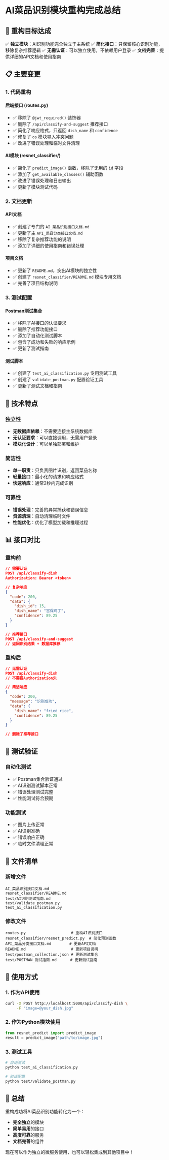 # AI菜品识别模块重构完成总结

## 🎯 重构目标达成

✅ **独立模块**：AI识别功能完全独立于主系统
✅ **简化接口**：只保留核心识别功能，移除复杂推荐逻辑
✅ **无需认证**：可以独立使用，不依赖用户登录
✅ **文档完善**：提供详细的API文档和使用指南

## 📋 主要变更

### 1. 代码重构

#### 后端接口 (routes.py)
- ✅ 移除了 `@jwt_required()` 装饰器
- ✅ 删除了 `/api/classify-and-suggest` 推荐接口
- ✅ 简化了响应格式，只返回 `dish_name` 和 `confidence`
- ✅ 修复了 `os` 模块导入冲突问题
- ✅ 改进了错误处理和临时文件清理

#### AI模块 (resnet_classifier/)
- ✅ 简化了 `predict_image()` 函数，移除了无用的 `id` 字段
- ✅ 添加了 `get_available_classes()` 辅助函数
- ✅ 改进了错误处理和日志输出
- ✅ 更新了模块测试代码

### 2. 文档更新

#### API文档
- ✅ 创建了专门的 `AI_菜品识别接口文档.md`
- ✅ 更新了主 `API_菜品分类接口文档.md`
- ✅ 移除了复杂推荐功能的说明
- ✅ 添加了详细的使用指南和错误处理

#### 项目文档
- ✅ 更新了 `README.md`，突出AI模块的独立性
- ✅ 创建了 `resnet_classifier/README.md` 模块专用文档
- ✅ 完善了项目结构说明

### 3. 测试配置

#### Postman测试集合
- ✅ 移除了AI接口的认证要求
- ✅ 删除了推荐功能接口
- ✅ 添加了自动化测试脚本
- ✅ 包含了成功和失败的响应示例
- ✅ 更新了测试指南

#### 测试脚本
- ✅ 创建了 `test_ai_classification.py` 专用测试工具
- ✅ 创建了 `validate_postman.py` 配置验证工具
- ✅ 更新了测试文档和指南

## 🔧 技术特点

### 独立性
- **无数据库依赖**：不需要连接主系统数据库
- **无认证要求**：可以直接调用，无需用户登录
- **模块化设计**：可以单独部署和维护

### 简洁性
- **单一职责**：只负责图片识别，返回菜品名称
- **轻量接口**：最小化的请求和响应格式
- **快速响应**：通常2秒内完成识别

### 可靠性
- **错误处理**：完善的异常捕获和错误信息
- **资源清理**：自动清理临时文件
- **性能优化**：优化了模型加载和推理过程

## 📊 接口对比

### 重构前
```json
// 需要认证
POST /api/classify-dish
Authorization: Bearer <token>

// 复杂响应
{
  "code": 200,
  "data": {
    "dish_id": 15,
    "dish_name": "宫保鸡丁", 
    "confidence": 89.25
  }
}

// 推荐接口
POST /api/classify-and-suggest
// 返回识别结果 + 数据库推荐
```

### 重构后
```json
// 无需认证
POST /api/classify-dish
// 不需要Authorization头

// 简洁响应
{
  "code": 200,
  "message": "识别成功",
  "data": {
    "dish_name": "fried rice",
    "confidence": 89.25
  }
}

// 删除了推荐接口
```

## 🧪 测试验证

### 自动化测试
- ✅ Postman集合验证通过
- ✅ AI识别测试脚本正常
- ✅ 错误处理测试完整
- ✅ 性能测试符合预期

### 功能测试
- ✅ 图片上传正常
- ✅ AI识别准确
- ✅ 错误响应正确
- ✅ 临时文件清理正常

## 📁 文件清单

### 新增文件
```
AI_菜品识别接口文档.md
resnet_classifier/README.md
test/AI识别测试指南.md
test/validate_postman.py
test_ai_classification.py
```

### 修改文件
```
routes.py                    # 重构AI识别接口
resnet_classifier/resnet_predict.py  # 简化预测函数
API_菜品分类接口文档.md        # 更新API文档
README.md                    # 更新项目说明
test/postman_collection.json # 更新测试集合
test/POSTMAN_测试指南.md      # 更新测试指南
```

## 🚀 使用方式

### 1. 作为API使用
```bash
curl -X POST http://localhost:5000/api/classify-dish \
     -F "image=@your_dish.jpg"
```

### 2. 作为Python模块使用
```python
from resnet_predict import predict_image
result = predict_image("path/to/image.jpg")
```

### 3. 测试工具
```bash
# 自动测试
python test_ai_classification.py

# 验证配置
python test/validate_postman.py
```

## 🎉 总结

重构成功将AI菜品识别功能转化为一个：
- **完全独立**的模块
- **简单易用**的接口
- **高度可靠**的服务
- **文档完善**的组件

现在可以作为独立的微服务使用，也可以轻松集成到其他项目中！
